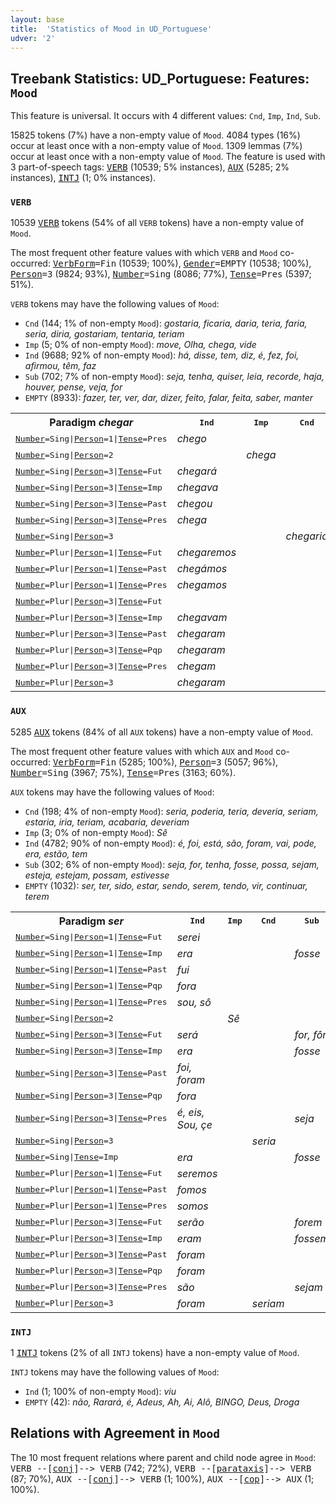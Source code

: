 ```yaml
---
layout: base
title:  'Statistics of Mood in UD_Portuguese'
udver: '2'
---
```


## Treebank Statistics: UD_Portuguese: Features: `Mood`

This feature is universal.
It occurs with 4 different values: `Cnd`, `Imp`, `Ind`, `Sub`.

15825 tokens (7%) have a non-empty value of `Mood`.
4084 types (16%) occur at least once with a non-empty value of `Mood`.
1309 lemmas (7%) occur at least once with a non-empty value of `Mood`.
The feature is used with 3 part-of-speech tags: <tt><a href="pt-pos-VERB.html">VERB</a></tt> (10539; 5% instances), <tt><a href="pt-pos-AUX.html">AUX</a></tt> (5285; 2% instances), <tt><a href="pt-pos-INTJ.html">INTJ</a></tt> (1; 0% instances).

### `VERB`

10539 <tt><a href="pt-pos-VERB.html">VERB</a></tt> tokens (54% of all `VERB` tokens) have a non-empty value of `Mood`.

The most frequent other feature values with which `VERB` and `Mood` co-occurred: <tt><a href="pt-feat-VerbForm.html">VerbForm</a></tt><tt>=Fin</tt> (10539; 100%), <tt><a href="pt-feat-Gender.html">Gender</a></tt><tt>=EMPTY</tt> (10538; 100%), <tt><a href="pt-feat-Person.html">Person</a></tt><tt>=3</tt> (9824; 93%), <tt><a href="pt-feat-Number.html">Number</a></tt><tt>=Sing</tt> (8086; 77%), <tt><a href="pt-feat-Tense.html">Tense</a></tt><tt>=Pres</tt> (5397; 51%).

`VERB` tokens may have the following values of `Mood`:

* `Cnd` (144; 1% of non-empty `Mood`): <em>gostaria, ficaria, daria, teria, faria, seria, diria, gostariam, tentaria, teriam</em>
* `Imp` (5; 0% of non-empty `Mood`): <em>move, Olha, chega, vide</em>
* `Ind` (9688; 92% of non-empty `Mood`): <em>há, disse, tem, diz, é, fez, foi, afirmou, têm, faz</em>
* `Sub` (702; 7% of non-empty `Mood`): <em>seja, tenha, quiser, leia, recorde, haja, houver, pense, veja, for</em>
* `EMPTY` (8933): <em>fazer, ter, ver, dar, dizer, feito, falar, feita, saber, manter</em>

<table>
  <tr><th>Paradigm <i>chegar</i></th><th><tt>Ind</tt></th><th><tt>Imp</tt></th><th><tt>Cnd</tt></th><th><tt>Sub</tt></th></tr>
  <tr><td><tt><tt><a href="pt-feat-Number.html">Number</a></tt><tt>=Sing</tt>|<tt><a href="pt-feat-Person.html">Person</a></tt><tt>=1</tt>|<tt><a href="pt-feat-Tense.html">Tense</a></tt><tt>=Pres</tt></tt></td><td><em>chego</em></td><td></td><td></td><td></td></tr>
  <tr><td><tt><tt><a href="pt-feat-Number.html">Number</a></tt><tt>=Sing</tt>|<tt><a href="pt-feat-Person.html">Person</a></tt><tt>=2</tt></tt></td><td></td><td><em>chega</em></td><td></td><td></td></tr>
  <tr><td><tt><tt><a href="pt-feat-Number.html">Number</a></tt><tt>=Sing</tt>|<tt><a href="pt-feat-Person.html">Person</a></tt><tt>=3</tt>|<tt><a href="pt-feat-Tense.html">Tense</a></tt><tt>=Fut</tt></tt></td><td><em>chegará</em></td><td></td><td></td><td><em>chegar</em></td></tr>
  <tr><td><tt><tt><a href="pt-feat-Number.html">Number</a></tt><tt>=Sing</tt>|<tt><a href="pt-feat-Person.html">Person</a></tt><tt>=3</tt>|<tt><a href="pt-feat-Tense.html">Tense</a></tt><tt>=Imp</tt></tt></td><td><em>chegava</em></td><td></td><td></td><td><em>chegasse</em></td></tr>
  <tr><td><tt><tt><a href="pt-feat-Number.html">Number</a></tt><tt>=Sing</tt>|<tt><a href="pt-feat-Person.html">Person</a></tt><tt>=3</tt>|<tt><a href="pt-feat-Tense.html">Tense</a></tt><tt>=Past</tt></tt></td><td><em>chegou</em></td><td></td><td></td><td></td></tr>
  <tr><td><tt><tt><a href="pt-feat-Number.html">Number</a></tt><tt>=Sing</tt>|<tt><a href="pt-feat-Person.html">Person</a></tt><tt>=3</tt>|<tt><a href="pt-feat-Tense.html">Tense</a></tt><tt>=Pres</tt></tt></td><td><em>chega</em></td><td></td><td></td><td><em>chegue</em></td></tr>
  <tr><td><tt><tt><a href="pt-feat-Number.html">Number</a></tt><tt>=Sing</tt>|<tt><a href="pt-feat-Person.html">Person</a></tt><tt>=3</tt></tt></td><td></td><td></td><td><em>chegaria</em></td><td></td></tr>
  <tr><td><tt><tt><a href="pt-feat-Number.html">Number</a></tt><tt>=Plur</tt>|<tt><a href="pt-feat-Person.html">Person</a></tt><tt>=1</tt>|<tt><a href="pt-feat-Tense.html">Tense</a></tt><tt>=Fut</tt></tt></td><td><em>chegaremos</em></td><td></td><td></td><td></td></tr>
  <tr><td><tt><tt><a href="pt-feat-Number.html">Number</a></tt><tt>=Plur</tt>|<tt><a href="pt-feat-Person.html">Person</a></tt><tt>=1</tt>|<tt><a href="pt-feat-Tense.html">Tense</a></tt><tt>=Past</tt></tt></td><td><em>chegámos</em></td><td></td><td></td><td></td></tr>
  <tr><td><tt><tt><a href="pt-feat-Number.html">Number</a></tt><tt>=Plur</tt>|<tt><a href="pt-feat-Person.html">Person</a></tt><tt>=1</tt>|<tt><a href="pt-feat-Tense.html">Tense</a></tt><tt>=Pres</tt></tt></td><td><em>chegamos</em></td><td></td><td></td><td></td></tr>
  <tr><td><tt><tt><a href="pt-feat-Number.html">Number</a></tt><tt>=Plur</tt>|<tt><a href="pt-feat-Person.html">Person</a></tt><tt>=3</tt>|<tt><a href="pt-feat-Tense.html">Tense</a></tt><tt>=Fut</tt></tt></td><td></td><td></td><td></td><td><em>chegarem</em></td></tr>
  <tr><td><tt><tt><a href="pt-feat-Number.html">Number</a></tt><tt>=Plur</tt>|<tt><a href="pt-feat-Person.html">Person</a></tt><tt>=3</tt>|<tt><a href="pt-feat-Tense.html">Tense</a></tt><tt>=Imp</tt></tt></td><td><em>chegavam</em></td><td></td><td></td><td><em>chegassem</em></td></tr>
  <tr><td><tt><tt><a href="pt-feat-Number.html">Number</a></tt><tt>=Plur</tt>|<tt><a href="pt-feat-Person.html">Person</a></tt><tt>=3</tt>|<tt><a href="pt-feat-Tense.html">Tense</a></tt><tt>=Past</tt></tt></td><td><em>chegaram</em></td><td></td><td></td><td></td></tr>
  <tr><td><tt><tt><a href="pt-feat-Number.html">Number</a></tt><tt>=Plur</tt>|<tt><a href="pt-feat-Person.html">Person</a></tt><tt>=3</tt>|<tt><a href="pt-feat-Tense.html">Tense</a></tt><tt>=Pqp</tt></tt></td><td><em>chegaram</em></td><td></td><td></td><td></td></tr>
  <tr><td><tt><tt><a href="pt-feat-Number.html">Number</a></tt><tt>=Plur</tt>|<tt><a href="pt-feat-Person.html">Person</a></tt><tt>=3</tt>|<tt><a href="pt-feat-Tense.html">Tense</a></tt><tt>=Pres</tt></tt></td><td><em>chegam</em></td><td></td><td></td><td><em>cheguem</em></td></tr>
  <tr><td><tt><tt><a href="pt-feat-Number.html">Number</a></tt><tt>=Plur</tt>|<tt><a href="pt-feat-Person.html">Person</a></tt><tt>=3</tt></tt></td><td><em>chegaram</em></td><td></td><td></td><td></td></tr>
</table>

### `AUX`

5285 <tt><a href="pt-pos-AUX.html">AUX</a></tt> tokens (84% of all `AUX` tokens) have a non-empty value of `Mood`.

The most frequent other feature values with which `AUX` and `Mood` co-occurred: <tt><a href="pt-feat-VerbForm.html">VerbForm</a></tt><tt>=Fin</tt> (5285; 100%), <tt><a href="pt-feat-Person.html">Person</a></tt><tt>=3</tt> (5057; 96%), <tt><a href="pt-feat-Number.html">Number</a></tt><tt>=Sing</tt> (3967; 75%), <tt><a href="pt-feat-Tense.html">Tense</a></tt><tt>=Pres</tt> (3163; 60%).

`AUX` tokens may have the following values of `Mood`:

* `Cnd` (198; 4% of non-empty `Mood`): <em>seria, poderia, teria, deveria, seriam, estaria, iria, teriam, acabaria, deveriam</em>
* `Imp` (3; 0% of non-empty `Mood`): <em>Sê</em>
* `Ind` (4782; 90% of non-empty `Mood`): <em>é, foi, está, são, foram, vai, pode, era, estão, tem</em>
* `Sub` (302; 6% of non-empty `Mood`): <em>seja, for, tenha, fosse, possa, sejam, esteja, estejam, possam, estivesse</em>
* `EMPTY` (1032): <em>ser, ter, sido, estar, sendo, serem, tendo, vir, continuar, terem</em>

<table>
  <tr><th>Paradigm <i>ser</i></th><th><tt>Ind</tt></th><th><tt>Imp</tt></th><th><tt>Cnd</tt></th><th><tt>Sub</tt></th></tr>
  <tr><td><tt><tt><a href="pt-feat-Number.html">Number</a></tt><tt>=Sing</tt>|<tt><a href="pt-feat-Person.html">Person</a></tt><tt>=1</tt>|<tt><a href="pt-feat-Tense.html">Tense</a></tt><tt>=Fut</tt></tt></td><td><em>serei</em></td><td></td><td></td><td></td></tr>
  <tr><td><tt><tt><a href="pt-feat-Number.html">Number</a></tt><tt>=Sing</tt>|<tt><a href="pt-feat-Person.html">Person</a></tt><tt>=1</tt>|<tt><a href="pt-feat-Tense.html">Tense</a></tt><tt>=Imp</tt></tt></td><td><em>era</em></td><td></td><td></td><td><em>fosse</em></td></tr>
  <tr><td><tt><tt><a href="pt-feat-Number.html">Number</a></tt><tt>=Sing</tt>|<tt><a href="pt-feat-Person.html">Person</a></tt><tt>=1</tt>|<tt><a href="pt-feat-Tense.html">Tense</a></tt><tt>=Past</tt></tt></td><td><em>fui</em></td><td></td><td></td><td></td></tr>
  <tr><td><tt><tt><a href="pt-feat-Number.html">Number</a></tt><tt>=Sing</tt>|<tt><a href="pt-feat-Person.html">Person</a></tt><tt>=1</tt>|<tt><a href="pt-feat-Tense.html">Tense</a></tt><tt>=Pqp</tt></tt></td><td><em>fora</em></td><td></td><td></td><td></td></tr>
  <tr><td><tt><tt><a href="pt-feat-Number.html">Number</a></tt><tt>=Sing</tt>|<tt><a href="pt-feat-Person.html">Person</a></tt><tt>=1</tt>|<tt><a href="pt-feat-Tense.html">Tense</a></tt><tt>=Pres</tt></tt></td><td><em>sou, sô</em></td><td></td><td></td><td></td></tr>
  <tr><td><tt><tt><a href="pt-feat-Number.html">Number</a></tt><tt>=Sing</tt>|<tt><a href="pt-feat-Person.html">Person</a></tt><tt>=2</tt></tt></td><td></td><td><em>Sê</em></td><td></td><td></td></tr>
  <tr><td><tt><tt><a href="pt-feat-Number.html">Number</a></tt><tt>=Sing</tt>|<tt><a href="pt-feat-Person.html">Person</a></tt><tt>=3</tt>|<tt><a href="pt-feat-Tense.html">Tense</a></tt><tt>=Fut</tt></tt></td><td><em>será</em></td><td></td><td></td><td><em>for, fôr</em></td></tr>
  <tr><td><tt><tt><a href="pt-feat-Number.html">Number</a></tt><tt>=Sing</tt>|<tt><a href="pt-feat-Person.html">Person</a></tt><tt>=3</tt>|<tt><a href="pt-feat-Tense.html">Tense</a></tt><tt>=Imp</tt></tt></td><td><em>era</em></td><td></td><td></td><td><em>fosse</em></td></tr>
  <tr><td><tt><tt><a href="pt-feat-Number.html">Number</a></tt><tt>=Sing</tt>|<tt><a href="pt-feat-Person.html">Person</a></tt><tt>=3</tt>|<tt><a href="pt-feat-Tense.html">Tense</a></tt><tt>=Past</tt></tt></td><td><em>foi, foram</em></td><td></td><td></td><td></td></tr>
  <tr><td><tt><tt><a href="pt-feat-Number.html">Number</a></tt><tt>=Sing</tt>|<tt><a href="pt-feat-Person.html">Person</a></tt><tt>=3</tt>|<tt><a href="pt-feat-Tense.html">Tense</a></tt><tt>=Pqp</tt></tt></td><td><em>fora</em></td><td></td><td></td><td></td></tr>
  <tr><td><tt><tt><a href="pt-feat-Number.html">Number</a></tt><tt>=Sing</tt>|<tt><a href="pt-feat-Person.html">Person</a></tt><tt>=3</tt>|<tt><a href="pt-feat-Tense.html">Tense</a></tt><tt>=Pres</tt></tt></td><td><em>é, eis, Sou, çe</em></td><td></td><td></td><td><em>seja</em></td></tr>
  <tr><td><tt><tt><a href="pt-feat-Number.html">Number</a></tt><tt>=Sing</tt>|<tt><a href="pt-feat-Person.html">Person</a></tt><tt>=3</tt></tt></td><td></td><td></td><td><em>seria</em></td><td></td></tr>
  <tr><td><tt><tt><a href="pt-feat-Number.html">Number</a></tt><tt>=Sing</tt>|<tt><a href="pt-feat-Tense.html">Tense</a></tt><tt>=Imp</tt></tt></td><td><em>era</em></td><td></td><td></td><td><em>fosse</em></td></tr>
  <tr><td><tt><tt><a href="pt-feat-Number.html">Number</a></tt><tt>=Plur</tt>|<tt><a href="pt-feat-Person.html">Person</a></tt><tt>=1</tt>|<tt><a href="pt-feat-Tense.html">Tense</a></tt><tt>=Fut</tt></tt></td><td><em>seremos</em></td><td></td><td></td><td></td></tr>
  <tr><td><tt><tt><a href="pt-feat-Number.html">Number</a></tt><tt>=Plur</tt>|<tt><a href="pt-feat-Person.html">Person</a></tt><tt>=1</tt>|<tt><a href="pt-feat-Tense.html">Tense</a></tt><tt>=Past</tt></tt></td><td><em>fomos</em></td><td></td><td></td><td></td></tr>
  <tr><td><tt><tt><a href="pt-feat-Number.html">Number</a></tt><tt>=Plur</tt>|<tt><a href="pt-feat-Person.html">Person</a></tt><tt>=1</tt>|<tt><a href="pt-feat-Tense.html">Tense</a></tt><tt>=Pres</tt></tt></td><td><em>somos</em></td><td></td><td></td><td></td></tr>
  <tr><td><tt><tt><a href="pt-feat-Number.html">Number</a></tt><tt>=Plur</tt>|<tt><a href="pt-feat-Person.html">Person</a></tt><tt>=3</tt>|<tt><a href="pt-feat-Tense.html">Tense</a></tt><tt>=Fut</tt></tt></td><td><em>serão</em></td><td></td><td></td><td><em>forem</em></td></tr>
  <tr><td><tt><tt><a href="pt-feat-Number.html">Number</a></tt><tt>=Plur</tt>|<tt><a href="pt-feat-Person.html">Person</a></tt><tt>=3</tt>|<tt><a href="pt-feat-Tense.html">Tense</a></tt><tt>=Imp</tt></tt></td><td><em>eram</em></td><td></td><td></td><td><em>fossem</em></td></tr>
  <tr><td><tt><tt><a href="pt-feat-Number.html">Number</a></tt><tt>=Plur</tt>|<tt><a href="pt-feat-Person.html">Person</a></tt><tt>=3</tt>|<tt><a href="pt-feat-Tense.html">Tense</a></tt><tt>=Past</tt></tt></td><td><em>foram</em></td><td></td><td></td><td></td></tr>
  <tr><td><tt><tt><a href="pt-feat-Number.html">Number</a></tt><tt>=Plur</tt>|<tt><a href="pt-feat-Person.html">Person</a></tt><tt>=3</tt>|<tt><a href="pt-feat-Tense.html">Tense</a></tt><tt>=Pqp</tt></tt></td><td><em>foram</em></td><td></td><td></td><td></td></tr>
  <tr><td><tt><tt><a href="pt-feat-Number.html">Number</a></tt><tt>=Plur</tt>|<tt><a href="pt-feat-Person.html">Person</a></tt><tt>=3</tt>|<tt><a href="pt-feat-Tense.html">Tense</a></tt><tt>=Pres</tt></tt></td><td><em>são</em></td><td></td><td></td><td><em>sejam</em></td></tr>
  <tr><td><tt><tt><a href="pt-feat-Number.html">Number</a></tt><tt>=Plur</tt>|<tt><a href="pt-feat-Person.html">Person</a></tt><tt>=3</tt></tt></td><td><em>foram</em></td><td></td><td><em>seriam</em></td><td></td></tr>
</table>

### `INTJ`

1 <tt><a href="pt-pos-INTJ.html">INTJ</a></tt> tokens (2% of all `INTJ` tokens) have a non-empty value of `Mood`.

`INTJ` tokens may have the following values of `Mood`:

* `Ind` (1; 100% of non-empty `Mood`): <em>viu</em>
* `EMPTY` (42): <em>não, Rarará, é, Adeus, Ah, Ai, Alô, BINGO, Deus, Droga</em>

## Relations with Agreement in `Mood`

The 10 most frequent relations where parent and child node agree in `Mood`:
<tt>VERB --[<tt><a href="pt-dep-conj.html">conj</a></tt>]--> VERB</tt> (742; 72%),
<tt>VERB --[<tt><a href="pt-dep-parataxis.html">parataxis</a></tt>]--> VERB</tt> (87; 70%),
<tt>AUX --[<tt><a href="pt-dep-conj.html">conj</a></tt>]--> VERB</tt> (1; 100%),
<tt>AUX --[<tt><a href="pt-dep-cop.html">cop</a></tt>]--> AUX</tt> (1; 100%).

